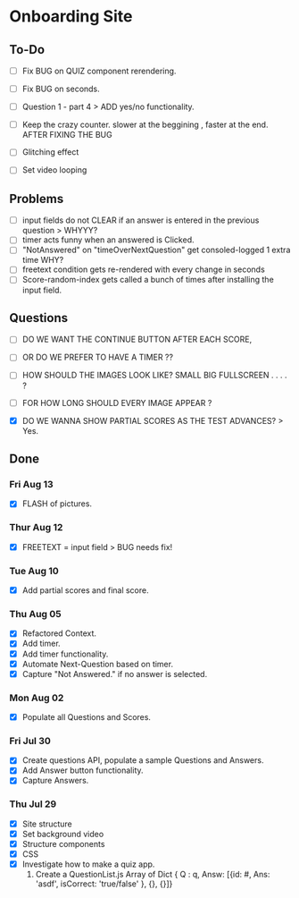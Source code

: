 # Onboarding Site

## To-Do
- [ ] Fix BUG on QUIZ component rerendering.
- [ ] Fix BUG on seconds.
- [ ] Question 1 - part 4 > ADD yes/no functionality.
- [ ] Keep the crazy counter. slower at the beggining , faster at the end. AFTER FIXING THE BUG
 
- [ ] Glitching effect
- [ ] Set video looping

## Problems
- [ ] input fields do not CLEAR if an answer is entered in the previous question > WHYYY?
- [ ] timer acts funny when an answered is Clicked.
- [ ] "NotAnswered"  on "timeOverNextQuestion" get consoled-logged 1 extra time WHY?
- [ ] freetext condition gets re-rendered with every change in seconds
- [ ] Score-random-index gets called a bunch of times after installing the input field.

## Questions
- [ ] DO WE WANT THE CONTINUE BUTTON AFTER EACH SCORE,
- [ ] OR DO WE PREFER TO HAVE A TIMER ??
- [ ] HOW SHOULD THE IMAGES LOOK LIKE? SMALL BIG FULLSCREEN . . . . ?
- [ ] FOR HOW LONG SHOULD EVERY IMAGE APPEAR ?

- [x] DO WE WANNA SHOW PARTIAL SCORES AS THE TEST ADVANCES? > Yes.

## Done
### Fri Aug 13
- [x] FLASH of pictures.

### Thur Aug 12
- [x] FREETEXT = input field > BUG needs fix!

### Tue Aug 10
- [x] Add partial scores and final score.

### Thu Aug 05
- [x] Refactored Context.
- [x] Add timer.
- [x] Add timer functionality.
- [x] Automate Next-Question based on timer.
- [x] Capture "Not Answered." if no answer is selected.

### Mon Aug 02
- [x] Populate all Questions and Scores.

### Fri Jul 30
- [x] Create questions API, populate a sample Questions and Answers.
- [x] Add Answer button functionality.
- [x] Capture Answers.

### Thu Jul 29
- [x] Site structure
- [x] Set background video
- [x] Structure components
- [x] CSS
- [x] Investigate how to make a quiz app.
    1. Create a QuestionList.js Array of Dict { Q : q, Answ: [{id: #, Ans: 'asdf', isCorrect: 'true/false' }, {}, {}]}
